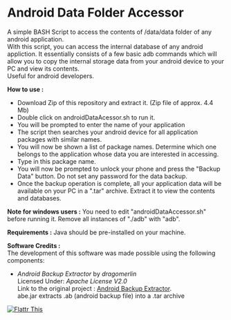 Android Data Folder Accessor
============================

A simple BASH Script to access the contents of /data/data folder of any android application.  
With this script, you can access the internal database of any android appliction. It essentially consists of a few basic adb commands which will allow you to copy the internal storage data from your android device to your PC and view its contents.  
Useful for android developers.

**How to use :**
- Download Zip of this repository and extract it. (Zip file of approx. 4.4 Mb)
- Double click on androidDataAcessor.sh to run it.
- You will be prompted to enter the name of your application
- The script then searches your android device for all application packages with similar names.
- You will now be shown a list of package names. Determine which one belongs to the application whose data you are interested in accessing.
- Type in this package name.
- You will now be prompted to unlock your phone and press the "Backup Data" button. Do not set any password for the data backup.
- Once the backup operation is complete, all your application data will be available on your PC in a ".tar" archive. Extract it to view the contents and databases.

**Note for windows users :** You need to edit "androidDataAccessor.sh" before running it. Remove all instances of "./adb" with "adb".

**Requirements :** Java should be pre-installed on your machine.

**Software Credits :**  
The development of this software was made possible using the following components:

- *Android Backup Extractor* by *dragomerlin*   
Licensed Under: *Apache License V2.0*  
Link to the original project : [Android Backup Extractor](http://sourceforge.net/projects/adbextractor/).  
abe.jar extracts .ab (android backup file) into a .tar archive


[![Flattr This](https://api.flattr.com/button/flattr-badge-large.png)](https://flattr.com/submit/auto?user_id=umangmathur&url=https%3A%2F%2Fgithub.com%2Fumangmathur92%2Fandroid-data-folder-accessor)
